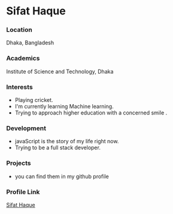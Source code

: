 # Sifat Haque

### Location

Dhaka, Bangladesh

### Academics

Institute of Science and Technology, Dhaka

### Interests

- Playing cricket.
- I'm currently learning Machine learning.
- Trying to approach higher education with a concerned smile .

### Development

- javaScript is the story of my life right now.
- Trying to be a full stack developer.

### Projects

- you can find them in my github profile

### Profile Link

[Sifat Haque](https://github.com/sifat009)